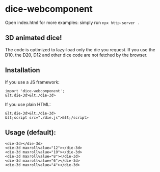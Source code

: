 # dice-webcomponent

Open index.html for more examples: simply run `npx http-server .`

## 3D animated dice!

The code is optimized to lazy-load only the die you request. If you use the D10, the D20, D12 and other dice code are not fetched by the browser.

## Installation

If you use a JS framework:

    import 'dice-webcomponent';
    &lt;die-3d>&lt;/die-3d>

If you use plain HTML:

    &lt;die-3d>&lt;/die-3d>
    &lt;script src="./die.js">&lt;/script>

## Usage (default):

    <die-3d></die-3d>
    <die-3d maxrollvalue="12"></die-3d>
    <die-3d maxrollvalue="10"></die-3d>
    <die-3d maxrollvalue="8"></die-3d>
    <die-3d maxrollvalue="6"></die-3d>
    <die-3d maxrollvalue="4"></die-3d>